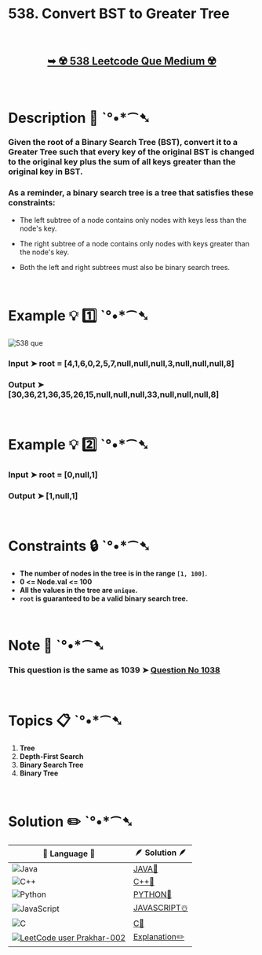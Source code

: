 # 538. Convert BST to Greater Tree

</br>

<h2 align="center"> 

<a href="https://leetcode.com/problems/convert-bst-to-greater-tree/description/"><strong>➥ ☢️ 538 Leetcode Que Medium ☢️ </strong></a>
</h2>

</br>

# Description 📜 ˋ°•*⁀➷

### Given the root of a Binary Search Tree (BST), convert it to a Greater Tree such that every key of the original BST is changed to the original key plus the sum of all keys greater than the original key in BST.

### As a reminder, a binary search tree is a tree that satisfies these constraints:

- The left subtree of a node contains only nodes with keys less than the node's key.

- The right subtree of a node contains only nodes with keys greater than the node's key.

- Both the left and right subtrees must also be binary search trees.



</br>

# Example 💡 1️⃣ ˋ°•*⁀➷

![538 que](https://github.com/Prakhar-002/Prakhar-002/assets/136890202/b8077290-bbbc-48e0-9205-3cc41ed159b2)

  ### Input  ➤ root = [4,1,6,0,2,5,7,null,null,null,3,null,null,null,8]

  ### Output  ➤ [30,36,21,36,35,26,15,null,null,null,33,null,null,null,8]

</br>

# Example 💡 2️⃣ ˋ°•*⁀➷

  ### Input ➤ root = [0,null,1]

  ### Output  ➤ [1,null,1]

</br>

# Constraints 🔒 ˋ°•*⁀➷

- **The number of nodes in the tree is in the range `[1, 100]`.**
- **0 <= Node.val <= 100**
- **All the values in the tree are `unique`.**
- **`root` is guaranteed to be a valid binary search tree.**

</br>

# Note 📝 ˋ°•*⁀➷ 

  ### This question is the same as 1039 ➤  [Question No 1038](https://leetcode.com/problems/binary-search-tree-to-greater-sum-tree/description/)

</br>

# Topics 📋 ˋ°•*⁀➷

1. **Tree**
2. **Depth-First Search**
3. **Binary Search Tree**
4. **Binary Tree**

</br>


# Solution ✏️ ˋ°•*⁀➷

| 📒 Language 📒  | 🪶 Solution 🪶 |
| ------------- | ------------- |
|  ![Java](https://img.shields.io/badge/java-%23ED8B00.svg?style=for-the-badge&logo=openjdk&logoColor=white)  | [JAVA🍁]() |
|  ![C++](https://img.shields.io/badge/c++-%2300599C.svg?style=for-the-badge&logo=c%2B%2B&logoColor=white)  | [C++🎲]()  |
|  ![Python](https://img.shields.io/badge/python-3670A0?style=for-the-badge&logo=python&logoColor=ffdd54)    | [PYTHON🍰]() |
| ![JavaScript](https://img.shields.io/badge/javascript-%23323330.svg?style=for-the-badge&logo=javascript&logoColor=%23F7DF1E)   | [JAVASCRIPT☃️]() |
|   ![C](https://img.shields.io/badge/c-%2300599C.svg?style=for-the-badge&logo=c&logoColor=white)   | [C💖]()  |
|  [![LeetCode user Prakhar-002](https://img.shields.io/badge/dynamic/json?style=for-the-badge&labelColor=black&color=%23ffa116&label=Solved&query=solvedOverTotal&url=https%3A%2F%2Fleetcode-badge.vercel.app%2Fapi%2Fusers%2FPrakhar-002&logo=leetcode&logoColor=yellow)](https://leetcode.com/Prakhar-002/)  | [Explanation✏️]()  |

